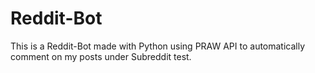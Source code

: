 # Reddit-Bot
This is a Reddit-Bot made with Python using PRAW API to automatically comment on my posts under Subreddit test.
